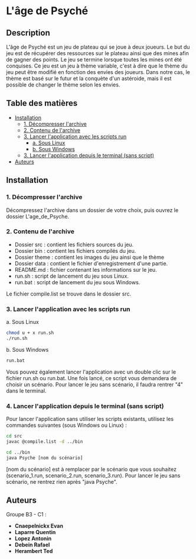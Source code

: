 # L'âge de Psyché

## Description

   L'âge de Psyché est un jeu de plateau qui se joue à deux joueurs. Le but du jeu est de récupérer des ressources sur le plateau ainsi que des mines afin de gagner des points. Le jeu se termine lorsque toutes les mines ont été conquises.
   Ce jeu est un jeu à thème variable, c'est à dire que le thème du jeu peut être modifié en fonction des envies des joueurs. Dans notre cas, le thème est basé sur le futur et la conquète d'un astéroide, mais il est possible de changer le thème selon les envies.

## Table des matières

- [Installation](#installation)
   - [1. Décompresser l'archive](#1-decompresser-larchive)
   - [2. Contenu de l'archive](#2-contenu-de-larchive)
   - [3. Lancer l'application avec les scripts run](#3-lancer-lapplication-avec-les-scripts-run)
     - [a. Sous Linux](#a-sous-linux)
     - [b. Sous Windows](#b-sous-windows)
   - [3. Lancer l'application depuis le terminal (sans script)](#3-lancer-lapplication-depuis-le-terminal-sans-script)
- [Auteurs](#auteurs)

## Installation
### 1. Décompresser l'archive
   Décompressez l'archive dans un dossier de votre choix, puis ouvrez le dossier L'age_de_Psyche.

### 2. Contenu de l'archive

   - Dossier src   : contient les fichiers sources du jeu.
   - Dossier bin   : contient les fichiers compilés du jeu.
   - Dossier theme : contient les images du jeu ainsi que le thème
   - Dossier data  : contient le fichier d'enregistrement d'une partie.
   - README.md     : fichier contenant les informations sur le jeu.
   - run.sh        : script de lancement du jeu sous Linux.
   - run.bat       : script de lancement du jeu sous Windows.


   Le fichier compile.list se trouve dans le dossier src.

### 3. Lancer l'application avec les scripts run

   a. Sous Linux
   ```bash
   chmod u + x run.sh
   ./run.sh
   ```

   b. Sous Windows
   ```bash
   run.bat
   ```

   Vous pouvez également lancer l'application avec un double clic sur le fichier run.sh ou run.bat.
   Une fois lancé, ce script vous demandera de choisir un scénario. Pour lancer le jeu sans scénario, il faudra rentrer "4" dans le terminal.

### 4. Lancer l'application depuis le terminal (sans script)

   Pour lancer l'application sans utiliser les scripts existants, utilisez les commandes suivantes (sous Windows ou Linux) :
   ```bash
   cd src
   javac @compile.list -d ../bin

   cd ../bin
   java Psyche [nom du scénario]
   ```
   [nom du scénario] est à remplacer par le scénario que vous souhaitez (scenario_1.run, scenario_2.run, scenario_3.run).
   Pour lancer le jeu sans scénario, ne rentrez rien après "java Psyche".

## Auteurs

Groupe B3 - C1 :

- **Cnaepelnickx Evan**
- **Laparre Quentin**
- **Lopez Antonin**
- **Debein Rafael**
- **Herambert Ted**
